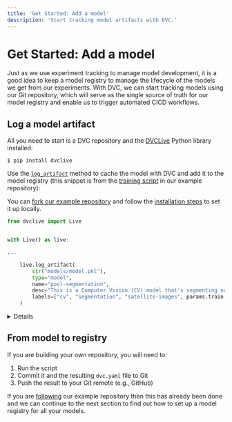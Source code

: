 ```yaml
---
title: 'Get Started: Add a model'
description: 'Start tracking model artifacts with DVC.'
---
```


# Get Started: Add a model

Just as we use experiment tracking to manage model development, it is a good
idea to keep a <abbr>model registry</abbr> to manage the lifecycle of the models
we get from our experiments. With DVC, we can start tracking models using our
Git repository, which will serve as the single source of truth for our model
registry and enable us to trigger automated CICD workflows.

## Log a model artifact

All you need to start is a <abbr>DVC repository</abbr> and the
[DVCLive](/doc/dvclive) Python library installed:

```cli
$ pip install dvclive
```

Use the [`log_artifact`](/doc/dvclive/live/log_artifact) method to
<abbr>cache</abbr> the model with DVC and add it to the model registry (this
snippet is from the
[training script](https://github.com/iterative/example-get-started-experiments/blob/main/src/train.py)
in our example repository):

<admon type="info">

You can
[fork our example repository](https://github.com/iterative/example-get-started-experiments/fork)
and follow the
[installation steps](https://github.com/iterative/example-get-started-experiments#installation)
to set it up locally.

</admon>

```python
from dvclive import Live


with Live() as live:

...

    live.log_artifact(
        str("models/model.pkl"),
        type="model",
        name="pool-segmentation",
        desc="This is a Computer Vision (CV) model that's segmenting out swimming pools from satellite images.",
        labels=["cv", "segmentation", "satellite-images", params.train.arch],
    )
```

<details id="push-click-to-see-how-artifacts-are-registered">

#### 💡 Expand to see how it works under the hood and other ways to add models

When we call the `log_artifact()` method, DVC takes all the information we
provide in the call and edits the `dvc.yaml` file which will now contain the
following lines:

```yaml
artifacts:
  pool-segmentation:
    path: models/model.pkl
    type: model
    desc:
      This is a Computer Vision (CV) model that's segmenting out swimming pools
      from satellite images.
    labels:
      - cv
      - segmentation
      - satellite-images
```

If you don't want to add the model from a Python script, you can manually edit
`dvc.yaml` files to add information about model artifacts.

</details>

## From model to registry

If you are building your own repository, you will need to:

1. Run the script
2. Commit it and the resulting `dvc.yaml` file to Git
3. Push the result to your Git remote (e.g., GitHub)

If you are
[following](/doc/start/model-management/model-registry#follow-along-instructions)
our example repository then this has already been done and we can continue to
the next section to find out how to set up a <abbr>model registry</abbr> for all
your models.
